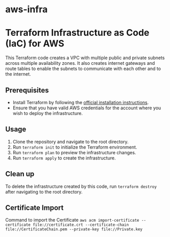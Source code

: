 # aws-infra

# Terraform Infrastructure as Code (IaC) for AWS

This Terraform code creates a VPC with multiple public and private subnets across multiple availability zones. It also creates internet gateways and route tables to enable the subnets to communicate with each other and to the internet.

## Prerequisites
- Install Terraform by following the [official installation instructions](https://learn.hashicorp.com/tutorials/terraform/install-cli).
- Ensure that you have valid AWS credentials for the account where you wish to deploy the infrastructure.

## Usage
1. Clone the repository and navigate to the root directory.
2. Run `terraform init` to initialize the Terraform environment.
3. Run `terraform plan` to preview the infrastructure changes.
4. Run `terraform apply` to create the infrastructure.


## Clean up
To delete the infrastructure created by this code, run `terraform destroy` after navigating to the root directory.

## Certificate Import
Command to import the Certificate
`aws acm import-certificate --certificate file://certificate.crt --certificate-chain file://CertificateChain.pem --private-key file://Private.key`